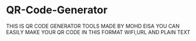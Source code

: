 # QR-Code-Generator
THIS IS QR CODE GENERATOR TOOLS MADE BY MOHD EISA YOU CAN EASILY MAKE YOUR QR CODE IN THIS FORMAT 
WIFI,URL AND PLAIN TEXT
